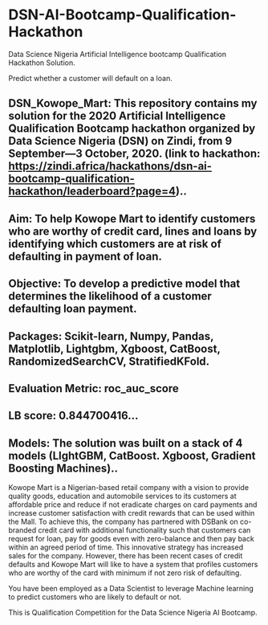 # DSN-AI-Bootcamp-Qualification-Hackathon
Data Science Nigeria Artificial Intelligence bootcamp Qualification Hackathon Solution.

Predict whether a customer will default on a loan.

## DSN_Kowope_Mart: This repository contains my solution for the 2020 Artificial Intelligence Qualification Bootcamp hackathon organized by Data Science Nigeria (DSN) on Zindi, from 9 September—3 October, 2020. (link to hackathon: https://zindi.africa/hackathons/dsn-ai-bootcamp-qualification-hackathon/leaderboard?page=4).. 

## Aim: To help Kowope Mart to identify customers who are worthy of credit card, lines and loans by identifying which customers are at risk of defaulting in payment of loan.

## Objective: To develop a predictive model that determines the likelihood of a customer defaulting loan payment. 

## Packages: Scikit-learn, Numpy, Pandas, Matplotlib, Lightgbm, Xgboost, CatBoost, RandomizedSearchCV, StratifiedKFold.

## Evaluation Metric: roc_auc_score  

## LB score: 0.844700416... 

## Models: The solution was built on a stack of 4 models (LIghtGBM, CatBoost. Xgboost, Gradient Boosting Machines).. 

Kowope Mart is a Nigerian-based retail company with a vision to provide quality goods, education and automobile services to its customers at affordable price and reduce if not eradicate charges on card payments and increase customer satisfaction with credit rewards that can be used within the Mall. To achieve this, the company has partnered with DSBank on co-branded credit card with additional functionality such that customers can request for loan, pay for goods even with zero-balance and then pay back within an agreed period of time. This innovative strategy has increased sales for the company. However, there has been recent cases of credit defaults and Kowope Mart will like to have a system that profiles customers who are worthy of the card with minimum if not zero risk of defaulting.  

You have been employed as a Data Scientist to leverage Machine learning to predict customers who are likely to default or not. 

This is Qualification Competition for the Data Science Nigeria AI Bootcamp.

